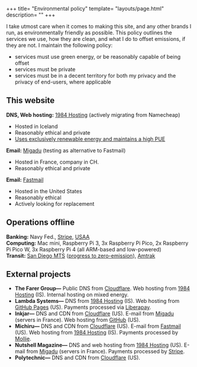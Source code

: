 +++
title= "Environmental policy"
template= "layouts/page.html"
description= ""
+++

I take utmost care when it comes to making this site, and any other brands I run, as environmentally friendly as possible. This policy outlines the services we use, how they are clean, and what I do to offset emissions, if they are not. I maintain the following policy:
  - services must use green energy, or be reasonably capable of being offset
  - services must be private
  - services must be in a decent territory for both my privacy and the privacy of end-users, where applicable

## This website
**DNS, Web hosting:** [1984 Hosting](https://1984.is) (actively migrating from Namecheap)
  - Hosted in Iceland
  - Reasonably ethical and private
  - [Uses exclusively renewable energy and maintains a high PUE](https://1984.is/about/)

**Email:** [Migadu](https://migadu.com) (testing as alternative to Fastmail)
  - Hosted in France, company in CH.
  - Reasonably ethical and private

**Email:** [Fastmail](https://fastmail.com)
  - Hosted in the United States
  - Reasonably ethical
  - Actively looking for replacement

## Operations offline
**Banking:** Navy Fed., [Stripe](https://stripe.com), [USAA](https://www.usaa.com/inet/wc/about-usaa-environmental-commitment)<br/>
**Computing:** Mac mini, Raspberry Pi 3, 3x Raspberry Pi Pico, 2x Raspberry Pi Pico W, 3x Raspberry Pi 4 (all ARM-based and low-powered)<br/>
**Transit:** [San Diego MTS](https://sdmts.com) ([progress to zero-emission](https://www.sdmts.com/rider-info/events/zero-emissions-bus-online-public-workshop)), [Amtrak](https://www.amtrak.com/offset-your-amtrak-carbon-emissions)

## External projects
- **The Farer Group—** Public DNS from [Cloudflare](https://cloudflare.com). Web hosting from [1984 Hosting](https://1984.is) (IS). Internal hosting on mixed energy.
- **Lambda Systems—** DNS from [1984 Hosting](https://1984.is) (IS). Web hosting from [GitHub Pages](https://pages.github.com) (US). Payments processed via [Liberapay](https://liberapay.com).
- **Inkjar—** DNS and CDN from [Cloudflare](https://cloudflare.com) (US). E-mail from [Migadu](https://migadu.com) (servers in France). Web hosting from [GitHub](https://pages.github.com) (US).
- **Michiru—** DNS and CDN from [Cloudflare](https://cloudflare.com) (US). E-mail from [Fastmail](https://fastmail.com) (US). Web hosting from [1984 Hosting](https://1984.is) (IS). Payments processed by [Mollie](https://mollie.com).
- **Nutshell Magazine—** DNS and web hosting from [1984 Hosting](https://1984.is) (US). E-mail from [Migadu](https://migadu.com) (servers in France). Payments processed by [Stripe](https://stripe.com).
- **Polytechnic—** DNS and CDN from [Cloudflare](https://cloudflare.com) (US).

